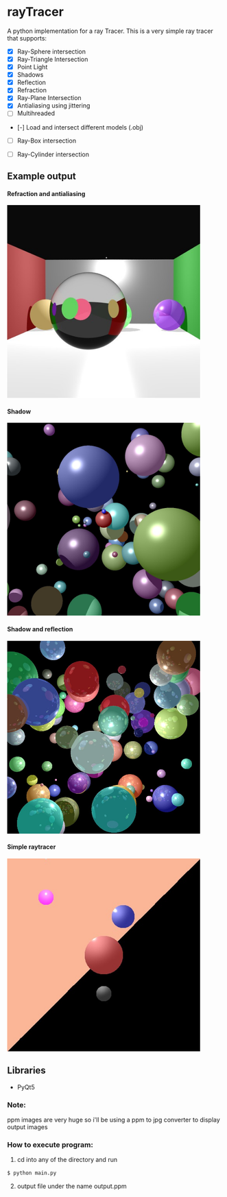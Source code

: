 # rayTracer
A python implementation for a ray Tracer.
This is a very simple ray tracer that supports:
- [x] Ray-Sphere intersection
- [x] Ray-Triangle Intersection
- [x] Point Light
- [x] Shadows
- [x] Reflection
- [x] Refraction
- [x] Ray-Plane Intersection
- [x] Antialiasing using jittering
- [ ] Multihreaded
- [-] Load and intersect different models (.obj)
- [ ] Ray-Box intersection
- [ ] Ray-Cylinder intersection


## Example output
#### Refraction and antialiasing
<img src="https://github.com/RodrigoFigueroaM/rayTracer/blob/master/imgs/refractionAntialising.jpg" widht="450" height="450px"/>

#### Shadow
<img src="https://github.com/RodrigoFigueroaM/rayTracer/blob/master/imgs/shadows.jpg" widht="450" height="450px"/>

#### Shadow and reflection
<img src="https://github.com/RodrigoFigueroaM/rayTracer/blob/master/imgs/reflection2.jpg" widht="450" height="450px"/>

#### Simple raytracer
<img src="https://github.com/RodrigoFigueroaM/rayTracer/blob/master/imgs/output.jpg" widht="450" height="450px"/>

## Libraries
- PyQt5

### Note:
ppm images are very huge so i'll be using a ppm to jpg converter to display output images
### How to execute program:
1) cd into any of the directory and run
```sh
$ python main.py
```
2) output file under the name output.ppm
